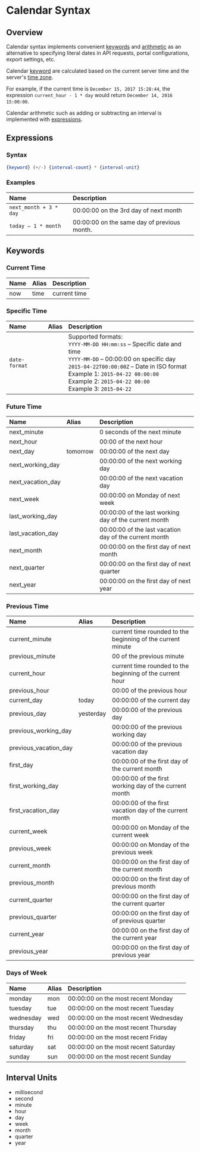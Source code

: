 # Calendar Syntax

## Overview

Calendar syntax implements convenient [keywords](#keywords) and [arithmetic](#expressions) as an alternative to specifying literal dates in API requests, portal configurations, export settings, etc.

Calendar [keyword](#keywords) are calculated based on the current server time and the server's [time zone](timezone-list.md).

For example, if the current time is `December 15, 2017 15:28:44`, the expression `current_hour - 1 * day` would return `December 14, 2016 15:00:00`.

Calendar arithmetic such as adding or subtracting an interval is implemented with [expressions](#expressions).

## Expressions

### Syntax

```elm
{keyword} (+/-) {interval-count} * {interval-unit}
```

### Examples

| **Name** | **Description** |
|:---|:---|
| `next_month + 3 * day` | 00:00:00 on the 3rd day of next month |
| `today – 1 * month` | 00:00:00 on the same day of previous month. |

## Keywords

### Current Time

| **Name** | **Alias** | **Description** |
|:---|:---|:---|
| now | time | current time |

### Specific Time

| **Name** | **Alias** | **Description** |
|:---|:---|:---|
| `date-format` | | Supported formats: <br>`YYYY-MM-DD HH:mm:ss` – Specific date and time <br>`YYYY-MM-DD` – 00:00:00 on specific day <br> `2015-04-22T00:00:00Z` – Date in ISO format <br>Example 1: `2015-04-22 00:00:00` <br>Example 2: `2015-04-22 00:00` <br>Example 3: `2015-04-22` |


### Future Time

| **Name** | **Alias** | **Description** |
|:---|:---|:---|
| next_minute | | 0 seconds of the next minute |
| next_hour | | 00:00 of the next hour |
| next_day | tomorrow | 00:00:00 of the next day |
| next_working_day | | 00:00:00 of the next working day |
| next_vacation_day | | 00:00:00 of the next vacation day |
| next_week | | 00:00:00 on Monday of next week |
| last_working_day | | 00:00:00 of the last working day of the current month |
| last_vacation_day | | 00:00:00 of the last vacation day of the current month |
| next_month | | 00:00:00 on the first day of next month |
| next_quarter | | 00:00:00 on the first day of next quarter |
| next_year | | 00:00:00 on the first day of next year |

### Previous Time

| **Name** | **Alias** | **Description** |
|:---|:---|:---|
| current_minute | | current time rounded to the beginning of the current minute |
| previous_minute | | 00 of the previous minute |
| current_hour | | current time rounded to the beginning of the current hour |
| previous_hour | | 00:00 of the previous hour |
| current_day | today | 00:00:00 of the current day |
| previous_day | yesterday | 00:00:00 of the previous day |
| previous_working_day | | 00:00:00 of the previous working day |
| previous_vacation_day | | 00:00:00 of the previous vacation day |
| first_day | | 00:00:00 of the first day of the current month |
| first_working_day | | 00:00:00 of the first working day of the current month |
| first_vacation_day | | 00:00:00 of the first vacation day of the current month |
| current_week | | 00:00:00 on Monday of the current week |
| previous_week | | 00:00:00 on Monday of the previous week |
| current_month | | 00:00:00 on the first day of the current month |
| previous_month | | 00:00:00 on the first day of previous month |
| current_quarter | | 00:00:00 on the first day of the current quarter |
| previous_quarter | | 00:00:00 on the first day of of previous quarter |
| current_year | | 00:00:00 on the first day of the current year |
| previous_year | | 00:00:00 on the first day of previous year |

### Days of Week

| **Name** | **Alias** | **Description** |
|:---|:---|:---|
| monday | mon | 00:00:00 on the most recent Monday |
| tuesday | tue | 00:00:00 on the most recent Tuesday |
| wednesday | wed | 00:00:00 on the most recent Wednesday |
| thursday | thu | 00:00:00 on the most recent Thursday |
| friday | fri | 00:00:00 on the most recent Friday |
| saturday | sat | 00:00:00 on the most recent Saturday |
| sunday | sun | 00:00:00 on the most recent Sunday |

## Interval Units

- millisecond
- second
- minute
- hour
- day
- week
- month
- quarter
- year
